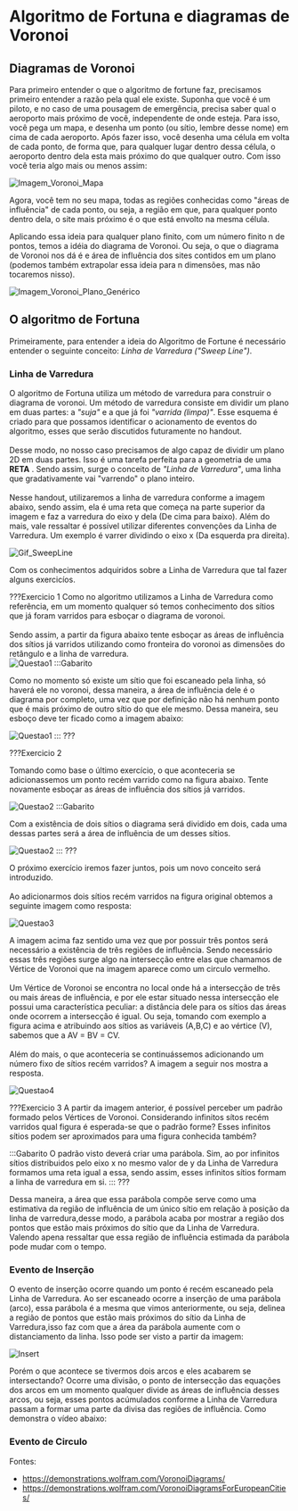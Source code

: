 # Algoritmo de Fortuna e diagramas de Voronoi

## Diagramas de Voronoi


Para primeiro entender o que o algoritmo de fortune faz, precisamos primeiro entender a razão pela qual ele existe. Suponha que você é um piloto, e no caso de uma pousagem de emergência, precisa saber qual o aeroporto mais próximo de você, independente de onde esteja. Para isso, você pega um mapa, e desenha um ponto (ou sítio, lembre desse nome) em cima de cada aeroporto. Após fazer isso, você desenha uma célula em volta de cada ponto, de forma que, para qualquer lugar dentro dessa célula, o aeroporto dentro dela esta mais próximo do que qualquer outro. Com isso você teria algo mais ou menos assim:


![Imagem_Voronoi_Mapa](ItalyVoronoiMap.png)


Agora, você tem no seu mapa, todas as regiões conhecidas como "áreas de influência" de cada ponto, ou seja, a região em que, para qualquer ponto dentro dela, o site mais próximo é o que está envolto na mesma célula.


Aplicando essa ideia para qualquer plano finito, com um número finito n de pontos, temos a idéia do diagrama de Voronoi. Ou seja, o que o diagrama de Voronoi nos dá é e área de influência dos sites contidos em um plano (podemos também extrapolar essa ideia para n dimensões, mas não tocaremos nisso). 

![Imagem_Voronoi_Plano_Genérico](VoronoiGenérico.png)

## O algoritmo de Fortuna

Primeiramente, para entender a ideia do Algoritmo de Fortune é necessário entender o seguinte conceito:  *Linha de Varredura ("Sweep Line")*.


### Linha de Varredura

O algoritmo de Fortuna utiliza um método de varredura para construir o diagrama de voronoi. Um método de varredura consiste em dividir um plano em duas partes: a *"suja"* e a que já foi *"varrida (limpa)"*. Esse esquema é criado para que possamos identificar o acionamento de eventos do algoritmo, esses que serão discutidos futuramente no handout.
\
\
Desse modo, no nosso caso precisamos de algo capaz de dividir um plano 2D em duas partes. Isso é uma tarefa perfeita para a geometria de uma **RETA** . Sendo assim, surge o conceito de  *"Linha de Varredura"*, uma linha que gradativamente vai "varrendo" o plano inteiro. 
\
\
Nesse handout, utilizaremos a linha de varredura conforme a imagem abaixo, sendo assim, ela é uma reta que começa na parte superior da imagem e faz a varredura do eixo y dela (De cima para baixo). Além do mais, vale ressaltar é possível utilizar diferentes convenções da Linha de Varredura. Um exemplo é varrer dividindo o eixo x (Da esquerda pra direita).

![Gif_SweepLine](Scan.gif)

Com os conhecimentos adquiridos sobre a Linha de Varredura que tal fazer alguns exercicíos.

???Exercicio 1
Como no algoritmo utilizamos a Linha de Varredura como referência, em um momento qualquer só temos conhecimento dos sítios que já foram varridos para esboçar o diagrama de voronoi.
\
\
Sendo assim, a partir da figura abaixo tente esboçar as áreas de influência dos sítios já varridos utilizando como fronteira do voronoi as dimensões do retângulo e a linha de varredura.  
![Questao1](q1.png)
:::Gabarito

Como no momento só existe um sítio que foi escaneado pela linha, só haverá ele no voronoi, dessa maneira, a área de influência dele é o diagrama por completo, uma vez que por definição não há nenhum ponto que é mais próximo de outro sítio do que ele mesmo. Dessa maneira, seu esboço deve ter ficado como a imagem abaixo:

![Questao1](q1gab.png)
:::
???

???Exercicio 2

Tomando como base o último exercício, o que aconteceria se adicionassemos um ponto recém varrido como na figura abaixo. Tente novamente esboçar as áreas de influência dos sítios já varridos.

![Questao2](q2.png)
:::Gabarito

Com a existência de dois sítios o diagrama será dividido em dois, cada uma dessas partes será a área de influência de um desses sítios.

![Questao2](q2gab.png)
:::
???

O próximo exercício iremos fazer juntos, pois um novo conceito será introduzido. 
\
\
Ao adicionarmos dois sítios recém varridos na figura original obtemos a seguinte imagem como resposta:

![Questao3](q3gab.png)

A imagem acima faz sentido uma vez que por possuir três pontos será necessário a existência de três regiões de influência. Sendo necessário essas três regiões surge algo na intersecção entre elas que chamamos de Vértice de Voronoi que na imagem aparece como um circulo vermelho. 
\
\
Um Vértice de Voronoi se encontra no local onde há a intersecção de três ou mais áreas de influência, e por ele estar situado nessa intersecção ele possui uma característica peculiar: a distância dele para os sítios das áreas onde ocorrem a intersecção é igual. Ou seja, tomando com exemplo a figura acima e atribuindo aos sítios as variáveis (A,B,C) e ao vértice (V), sabemos que a AV = BV = CV.
\
\
Além do mais, o que aconteceria se continuássemos adicionando um número fixo de sítios recém varridos? A imagem a seguir nos mostra a resposta.

![Questao4](q4.png)

???Exercicio 3
A partir da imagem anterior, é possível perceber um padrão formado pelos Vértices de Voronoi. Considerando infinitos sítos recém varridos qual figura é esperada-se que o padrão forme? Esses infinitos sítios podem ser aproximados para uma figura conhecida também?

:::Gabarito
O padrão visto deverá criar uma parábola. Sim, ao por infinitos sítios distribuidos pelo eixo x no mesmo valor de y da Linha de Varredura formamos uma reta igual a essa, sendo assim, esses infinitos sítios formam a linha de varredura em si.
:::
???

Dessa maneira, a área que essa parábola compõe serve como uma estimativa da região de influência de um único sítio em relação à posição da linha de varredura,desse modo, a parábola acaba por mostrar a região dos pontos que estão mais próximos do sítio que da Linha de Varredura. Valendo apena ressaltar que essa região de influência estimada da parábola pode mudar com o tempo. 


### Evento de Inserção

O evento de inserção ocorre quando um ponto é recém escaneado pela Linha de Varredura. Ao ser escaneado ocorre a inserção de uma parábola (arco), essa parábola é a mesma que vimos anteriormente, ou seja, delinea a região de pontos que estão mais próximos do sítio da Linha de Varredura,isso faz com que a área da parábola aumente com o distanciamento da linha. Isso pode ser visto a partir da imagem:

![Insert](insert.png)

Porém o que acontece se tivermos dois arcos e eles acabarem se intersectando? Ocorre uma divisão, o ponto de intersecção das equações dos arcos em um momento qualquer divide as áreas de influência desses arcos, ou seja, esses pontos acúmulados conforme a Linha de Varredura passam a formar uma parte da divisa das regiões de influência. Como demonstra o vídeo abaixo:


### Evento de Circulo

Fontes: 
* <https://demonstrations.wolfram.com/VoronoiDiagrams/>
* <https://demonstrations.wolfram.com/VoronoiDiagramsForEuropeanCities/>
